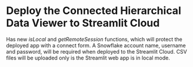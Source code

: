 # Deploy the Connected Hierarchical Data Viewer to Streamlit Cloud

Has new *isLocal* and *getRemoteSession* functions, which will protect the deployed app with a connect form. A Snowflake account name, username and password, will be required when deployed to the Streamlit Cloud. CSV files will be uploaded only is the Streamlit web app is in local mode.